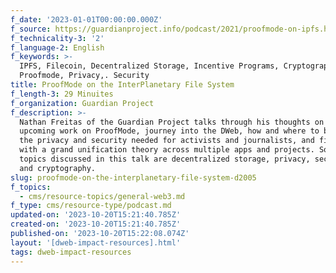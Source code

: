 ```yaml
---
f_date: '2023-01-01T00:00:00.000Z'
f_source: https://guardianproject.info/podcast/2021/proofmode-on-ipfs.html
f_technicality-3: '2'
f_language-2: English
f_keywords: >-
  IPFS, Filecoin, Decentralized Storage, Incentive Programs, Cryptography,
  Proofmode, Privacy,. Security
title: ProofMode on the InterPlanetary File System
f_length-3: 29 Minuites
f_organization: Guardian Project
f_description: >-
  Nathan Freitas of the Guardian Project talks through his thoughts on the
  upcoming work on ProofMode, journey into the DWeb, how and where to build in
  the privacy and security needed for activists and journalists, and finishes
  with a grand unification theory across multiple apps and projects. Some key
  topics discussed in this talk are decentralized storage, privacy, security,
  and cryptography.
slug: proofmode-on-the-interplanetary-file-system-d2005
f_topics:
  - cms/resource-topics/general-web3.md
f_type: cms/resource-type/podcast.md
updated-on: '2023-10-20T15:21:40.785Z'
created-on: '2023-10-20T15:21:40.785Z'
published-on: '2023-10-20T15:22:08.074Z'
layout: '[dweb-impact-resources].html'
tags: dweb-impact-resources
---
```



